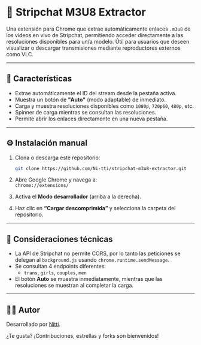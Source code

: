# 🔗 Stripchat M3U8 Extractor

Una extensión para Chrome que extrae automáticamente enlaces `.m3u8` de los videos en vivo de Stripchat, permitiendo acceder directamente a las resoluciones disponibles para un/a modelo. Útil para usuarios que deseen visualizar o descargar transmisiones mediante reproductores externos como VLC.

---

## 🧩 Características

- Extrae automáticamente el ID del stream desde la pestaña activa.
- Muestra un botón de **"Auto"** (modo adaptable) de inmediato.
- Carga y muestra resoluciones disponibles como `1080p`, `720p60`, `480p`, etc.
- Spinner de carga mientras se consultan las resoluciones.
- Permite abrir los enlaces directamente en una nueva pestaña.

---

## ⚙️ Instalación manual

1. Clona o descarga este repositorio:

   ```bash
   git clone https://github.com/Ni-tti/stripchat-m3u8-extractor.git
   ```

2. Abre Google Chrome y navega a:  
   `chrome://extensions/`

3. Activa el **Modo desarrollador** (arriba a la derecha).

4. Haz clic en **“Cargar descomprimida”** y selecciona la carpeta del repositorio.

---

## 🧠 Consideraciones técnicas

- La API de Stripchat no permite CORS, por lo tanto las peticiones se delegan al `background.js` usando `chrome.runtime.sendMessage`.
- Se consultan 4 endpoints diferentes:
  - `trans`, `girls`, `couples`, `men`
- El botón **Auto** se muestra inmediatamente, mientras que las resoluciones se muestran al completar la carga.

---

## 🧑‍💻 Autor

Desarrollado por [Nitti](https://github.com/Ni-tti).

¿Te gusta? ¡Contribuciones, estrellas y forks son bienvenidos!
